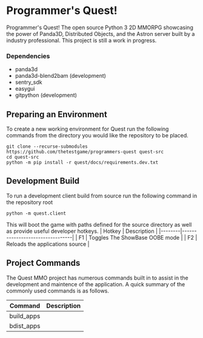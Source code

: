 Programmer's Quest!
===================

Programmer's Quest! The open source Python 3 2D MMORPG showcasing the power of Panda3D, Distributed Objects, and the Astron server built by a industry professional. This project is still a work in progress.

### Dependencies

* panda3d
* panda3d-blend2bam (development)
* sentry_sdk
* easygui
* gitpython (development)

## Preparing an Environment

To create a new working environment for Quest run the following commands from the directory you would like the repository to be placed.

```
git clone --recurse-submodules https://github.com/thetestgame/programmers-quest quest-src
cd quest-src
python -m pip install -r quest/docs/requirements.dev.txt
```

## Development Build

To run a development client build from source run the following command in the repository root
```
python -m quest.client
```

This will boot the game with paths defined for the source directory as well as provide useful developer hotkeys.
| Hotkey |           Description           |
|--------|---------------------------------|
|   F1   | Toggles The ShowBase OOBE mode  |
|   F2   | Reloads the applications source |

## Project Commands

The Quest MMO project has numerous commands built in to assist in the development and maintence of the application. A quick summary
of the commonly used commands is as follows.

|  Command   | Description |
|------------|-------------|
| build_apps |             |
| bdist_apps |             |
